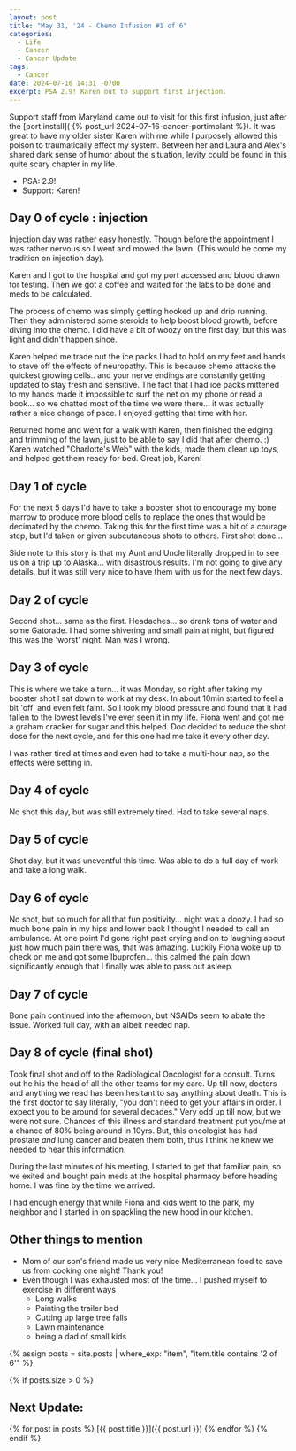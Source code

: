 ```yaml
---
layout: post
title: "May 31, '24 - Chemo Infusion #1 of 6"
categories:
  - Life
  - Cancer
  - Cancer Update
tags:
  - Cancer
date: 2024-07-16 14:31 -0700
excerpt: PSA 2.9! Karen out to support first injection.
---
```


Support staff from Maryland came out to visit for this first infusion, just after the [port install]( {% post_url 2024-07-16-cancer-portimplant %}).  It was great to have my older sister Karen with me while I purposely allowed this poison to traumatically effect my system.  Between her and Laura and Alex's shared dark sense of humor about the situation, levity could be found in this quite scary chapter in my life.

- PSA: 2.9!
- Support: Karen!

## Day 0 of cycle : injection

Injection day was rather easy honestly. Though before the appointment I was rather nervous so I went and mowed the lawn. (This would be come my tradition on injection day).

Karen and I got to the hospital and got my port accessed and blood drawn for testing. Then we got a coffee and waited for the labs to be done and meds to be calculated.

The process of chemo was simply getting hooked up and drip running. Then they administered some steroids to help boost blood growth, before diving into the chemo. I did have a bit of woozy on the first day, but this was light and didn't happen since.

Karen helped me trade out the ice packs I had to hold on my feet and hands to stave off the effects of neuropathy. This is because chemo attacks the quickest growing cells.. and your nerve endings are constantly getting updated to stay fresh and sensitive.  The fact that I had ice packs mittened to my hands made it impossible to surf the net on my phone or read a book... so we chatted most of the time we were there... it was actually rather a nice change of pace. I enjoyed getting that time with her.

Returned home and went for a walk with Karen, then finished the edging and trimming of the lawn, just to be able to say I did that after chemo. :)   Karen watched "Charlotte's Web" with the kids, made them clean up toys, and helped get them ready for bed. Great job, Karen!

## Day 1 of cycle

For the next 5 days I'd have to take a booster shot to encourage my bone marrow to produce more blood cells to replace the ones that would be decimated by the chemo. Taking this for the first time was a bit of a courage step, but I'd taken or given subcutaneous shots to others.   First shot done... 

Side note to this story is that my Aunt and Uncle literally dropped in to see us on a trip up to Alaska... with disastrous results. I'm not going to give any details, but it was still very nice to have them with us for the next few days.

## Day 2 of cycle

Second shot... same as the first. Headaches... so drank tons of water and some Gatorade.  I had some shivering and small pain at night, but figured this was the 'worst' night.  Man was I wrong.

## Day 3 of cycle

This is where we take a turn... it was Monday, so right after taking my booster shot I sat down to work at my desk. In about 10min started to feel a bit 'off' and even felt faint. So I took my blood pressure and found that it had fallen to the lowest levels I've ever seen it in my life. Fiona went and got me a graham cracker for sugar and this helped. Doc decided to reduce the shot dose for the next cycle, and for this one had me take it every other day.

I was rather tired at times and even had to take a multi-hour nap, so the effects were setting in.

## Day 4 of cycle

No shot this day, but was still extremely tired. Had to take several naps.

## Day 5 of cycle

Shot day, but it was uneventful this time. Was able to do a full day of work and take a long walk.

## Day 6 of cycle

No shot, but so much for all that fun positivity... night was a doozy.  I had so much bone pain in my hips and lower back I thought I needed to call an ambulance. 
At one point I'd gone right past crying and on to laughing about just how much pain there was, that was amazing. Luckily Fiona woke up to check on me and got some Ibuprofen... this calmed the pain down significantly enough that I finally was able to pass out asleep. 

## Day 7 of cycle

Bone pain continued into the afternoon, but NSAIDs seem to abate the issue.  Worked full day, with an albeit needed nap.

## Day 8 of cycle (final shot)

Took final shot and off to the Radiological Oncologist for a consult. Turns out he his the head of all the other teams for my care. Up till now, doctors and anything we read has been hesitant to say anything about death. This is the first doctor to say literally, "you don't need to get your affairs in order. I expect you to be around for several decades." Very odd up till now, but we were not sure. Chances of this illness and standard treatment put you/me at a chance of 80% being around in 10yrs. But, this oncologist has had prostate *and* lung cancer and beaten them both, thus I think he knew we needed to hear this information.

During the last minutes of his meeting, I started to get that familiar pain, so we exited and bought pain meds at the hospital pharmacy before heading home.  I was fine by the time we arrived.

I had enough energy that while Fiona and kids went to the park, my neighbor and I started in on spackling the new hood in our kitchen.

## Other things to mention

- Mom of our son's friend made us very nice Mediterranean food to save us from cooking one night!  Thank you!
- Even though I was exhausted most of the time... I pushed myself to exercise in different ways
	- Long walks
	- Painting the trailer bed
	- Cutting up large tree falls
	- Lawn maintenance
	- being a dad of small kids

{% assign posts = site.posts | where_exp: "item", "item.title contains '2 of 6'" %}

{% if posts.size > 0 %}
## Next Update:  

  {% for post in posts %}
[{{ post.title }}]({{ post.url }})
  {% endfor %}
{% endif %}
